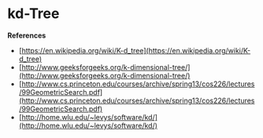 # kd-Tree
**References**
- [https://en.wikipedia.org/wiki/K-d_tree](https://en.wikipedia.org/wiki/K-d_tree)
- [http://www.geeksforgeeks.org/k-dimensional-tree/](http://www.geeksforgeeks.org/k-dimensional-tree/)
- [http://www.cs.princeton.edu/courses/archive/spring13/cos226/lectures/99GeometricSearch.pdf](http://www.cs.princeton.edu/courses/archive/spring13/cos226/lectures/99GeometricSearch.pdf)
- [http://home.wlu.edu/~levys/software/kd/](http://home.wlu.edu/~levys/software/kd/)